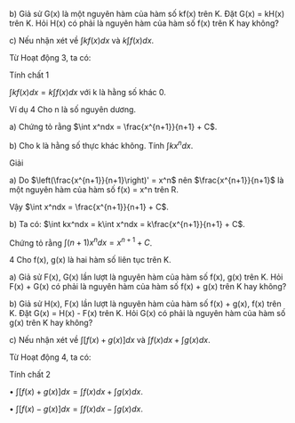 b) Giả sử G(x) là một nguyên hàm của hàm số kf(x) trên K. Đặt G(x) = kH(x) trên K. Hỏi H(x) có phải là nguyên hàm của hàm số f(x) trên K hay không?

c) Nếu nhận xét về $\int kf(x)dx$ và $k\int f(x)dx$.

Từ Hoạt động 3, ta có:

Tính chất 1

$\int kf(x)dx = k\int f(x)dx$ với k là hằng số khác 0.

Ví dụ 4 Cho n là số nguyên dương.

a) Chứng tỏ rằng $\int x^ndx = \frac{x^{n+1}}{n+1} + C$.

b) Cho k là hằng số thực khác không. Tính $\int kx^ndx$.

Giải

a) Do $\left(\frac{x^{n+1}}{n+1}\right)' = x^n$ nên $\frac{x^{n+1}}{n+1}$ là một nguyên hàm của hàm số f(x) = x^n trên R.

Vậy $\int x^ndx = \frac{x^{n+1}}{n+1} + C$.

b) Ta có: $\int kx^ndx = k\int x^ndx = k\frac{x^{n+1}}{n+1} + C$.

Chứng tỏ rằng $\int (n+1)x^ndx = x^{n+1} + C$.

4 Cho f(x), g(x) là hai hàm số liên tục trên K.

a) Giả sử F(x), G(x) lần lượt là nguyên hàm của hàm số f(x), g(x) trên K. Hỏi F(x) + G(x) có phải là nguyên hàm của hàm số f(x) + g(x) trên K hay không?

b) Giả sử H(x), F(x) lần lượt là nguyên hàm của hàm số f(x) + g(x), f(x) trên K. Đặt G(x) = H(x) - F(x) trên K. Hỏi G(x) có phải là nguyên hàm của hàm số g(x) trên K hay không?

c) Nếu nhận xét về $\int [f(x) + g(x)]dx$ và $\int f(x)dx + \int g(x)dx$.

Từ Hoạt động 4, ta có:

Tính chất 2

• $\int [f(x) + g(x)]dx = \int f(x)dx + \int g(x)dx$.

• $\int [f(x) - g(x)]dx = \int f(x)dx - \int g(x)dx$.